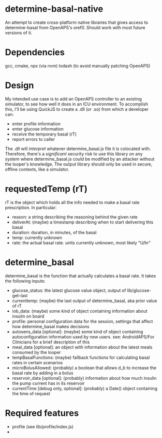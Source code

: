 # determine-basal-native

An attempt to create cross-platform native libraries that gives access to determine-basal from OpenAPS's oref0. Should work with most future versions of it.

# Dependencies
gcc, cmake, npx (via nvm)
lodash (to avoid manually patching OpenAPS)

# Design

My intended use case is to add an OpenAPS controller to an existing simulator, to see how well it does in an ICU environment.
To accomplish this, I'll be using QuickJS to create a .dll (or .so) from which a developer can:

- enter profile information
- enter glucose information
- receive the temporary basal (rT)
- report errors to caller

The .dll will *interpret* whatever determine_basal.js file it is colocated with. Therefore, there's a *significant* security risk to use this library on any system where determine_basal.js could be modified by an attacker without the looper's knowledge. The output library should only be used in secure, offline contexts, like a simulator.

# requestedTemp (rT)

rT is the object which holds all the info needed to make a basal rate prescription. In particular:

- reason: a string describing the reasoning behind the given rate
- deliverAt: (maybe) a timestamp describing when to start delivering this basal
- duration: duration, in minutes, of the basal
- temp: currently unknown
- rate: the actual basal rate. units currently unknown, most likely "U/hr"

# determine_basal

determine_basal is the function that actually calculates a basal rate. It takes the following inputs:

- glucose_status: the latest glucose value object, output of lib/glucose-get-last
- currenttemp: (maybe) the last output of determine_basal, aka prior value of rT
- iob_data: (maybe) some kind of object containing information about insulin on board
- profile: personal configuration data for the session, settings that affect how determine_basal makes decisions
- autosens_data [optional]: (maybe) some kind of object containing autoconfiguration information used by new users. see: AndroidAPS/For Clinicians for a brief description of this
- meal_data [optional]: an object with information about the latest meals consumed by the looper
- tempBasalFunctions: (maybe) fallback functions for calculating basal rates in certain scenarios
- microBolusAllowed: (probably) a boolean that allows d_b to increase the basal rate by adding in a bolus
- reservoir_data [optional]: (probably) information about how much insulin the pump current has in its reservoir
- currentTime [debug only, optional]: (probably) a Date() object containing the time of request

# Required features
- profile (see lib/profile/index.js)
- 
